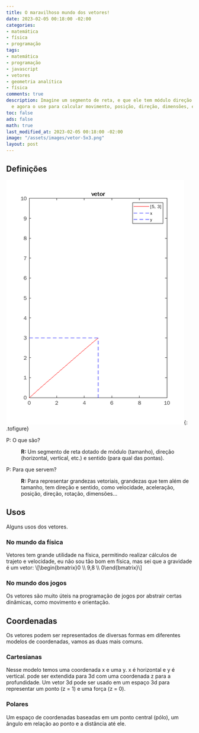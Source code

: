 ```yaml
---
title: O maravilhoso mundo dos vetores!
date: 2023-02-05 00:18:00 -02:00
categories:
- matemática
- física
- programação
tags:
- matemática
- programação
- javascript
- vetores
- geometria analítica
- física
comments: true
description: Imagine um segmento de reta, e que ele tem módulo direção e sentido,
  e agora o use para calcular movimento, posição, direção, dimensões, etc.
toc: false
ads: false
math: true
last_modified_at: 2023-02-05 00:18:00 -02:00
image: "/assets/images/vetor-5x3.png"
layout: post
---
```


## Definições

![Um vetor 5x 3y](/assets/images/vetor-5x3.png "[5, 3], um vetor em coordenadas cartesianas."){: .tofigure}

<dl>
  <dt>P: O que são?</dt>
  <dd>
    <p><strong>R:</strong> Um segmento de reta dotado de módulo (tamanho), direção (horizontal, vertical, etc.) e sentido (para qual das pontas).</p>
  </dd>
  <dt>P: Para que servem?</dt>
  <dd>
    <p><strong>R:</strong> Para representar grandezas vetoriais, grandezas que tem além de tamanho, tem direção e sentido, como velocidade, aceleração, posição, direção, rotação, dimensões…</p>
  </dd>
</dl>

## Usos

Alguns usos dos vetores.

### No mundo da física

Vetores tem grande utilidade na física, permitindo realizar cálculos de trajeto e velocidade, eu não sou tão bom em física, mas sei que a gravidade é um vetor: \\\[\\begin\{bmatrix\}0 \\\\ 9,8 \\\\ 0\\end\{bmatrix\}\\\]

### No mundo dos jogos

Os vetores são muito úteis na programação de jogos por abstrair certas dinâmicas, como movimento e orientação.

## Coordenadas

Os vetores podem ser representados de diversas formas em diferentes modelos de coordenadas, vamos as duas mais comuns.

### Cartesianas

Nesse modelo temos uma coordenada x e uma y. x é horizontal e y é vertical. pode ser extendida para 3d com uma coordenada z para a profundidade. Um vetor 3d pode ser usado em um espaço 3d para representar um ponto (z = 1) e uma força (z = 0).

### Polares

Um espaço de coordenadas baseadas em um ponto central (pólo), um ângulo em relação ao ponto e a distância até ele.